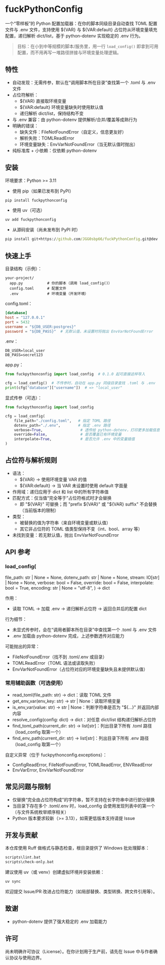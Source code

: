 # fuckPythonConfig

一个“零样板”的 Python 配置加载器：在你的脚本同级目录自动查找 TOML 配置文件与 .env 文件，支持使用 ${VAR} 与 ${VAR:default} 占位符从环境变量填充配置，递归解析 dict/list，基于 python-dotenv 实现稳定的 .env 行为。

> 目标：在小到中等规模的脚本/服务里，用一行 `load_config()` 即拿到可用配置，而不用再写一堆路径拼接与环境变量处理逻辑。


## 特性

- 自动发现：无需传参，默认在“调用脚本所在目录”查找第一个 .toml 与 .env 文件
- 占位符解析：
  - ${VAR} 直接取环境变量
  - ${VAR:default} 环境变量缺失时使用默认值
  - 递归解析 dict/list，保持结构不变
- 与 .env 兼容：由 python-dotenv 提供解析/合并/覆盖等成熟行为
- 明确的错误：
	- 缺失文件：FileNotFoundError（自定义，信息更友好）
	- 解析失败：TOMLReadError
	- 环境变量缺失：EnvVarNotFoundError（当无默认值时抛出）
- 纯标准库 + 小依赖：仅依赖 python-dotenv


## 安装

环境要求：Python >= 3.11

- 使用 pip（如果已发布到 PyPI）

```cmd
pip install fuckpythonconfig
```

- 使用 uv（可选）

```cmd
uv add fuckpythonconfig
```

- 从源码安装（尚未发布到 PyPI 时）

```cmd
pip install git+https://github.com/JGG0sbp66/fuckPythonConfig.git@dev
```


## 快速上手

目录结构（示例）：

```text
your-project/
  app.py           # 你的脚本（调用 load_config()）
  config.toml      # 配置文件
  .env             # 环境变量（开发环境）
```

config.toml：

```toml
[database]
host = "127.0.0.1"
port = 5432
username = "${DB_USER:postgres}"
password = "${DB_PASS}"  # 无默认值，未设置时将抛出 EnvVarNotFoundError
```

.env：

```dotenv
DB_USER=local_user
DB_PASS=secret123
```

app.py：

```python
from fuckpythonconfig import load_config  # 0.1.0 起可直接这样导入

cfg = load_config()  # 不传参时，自动在 app.py 同级目录查找 .toml 与 .env
print(cfg["database"]["username"])  # => "local_user"
```

显式传参（可选）：

```python
from fuckpythonconfig import load_config

cfg = load_config(
    file_path="./config.toml",   # 指定 TOML 路径
    dotenv_path="./.env",        # 指定 .env 路径
    verbose=True,                 # 透传给 python-dotenv，打印更多加载信息
    override=False,               # 是否覆盖已有环境变量
    interpolate=True,             # 是否允许 .env 中的变量插值
)
```


## 占位符与解析规则

- 语法：
  - ${VAR} → 使用环境变量 VAR 的值
  - ${VAR:default} → 当 VAR 未设置时使用 default 字面量
- 作用域：递归应用于 dict 和 list 中的所有字符串值
- 匹配方式：仅当值“完全等于”占位符格式时才会替换
  - 即 "${VAR}" 可替换；而 "prefix ${VAR}" 或 "${VAR} suffix" 不会替换（当前版本的限制）
- 类型：
  - 被替换的值为字符串（来自环境变量或默认值）
  - 其它非占位符的 TOML 值类型保持不变（int、bool、array 等）
- 未找到变量：若无默认值，抛出 EnvVarNotFoundError


## API 参考

### load_config(
file_path: str | None = None,
dotenv_path: str | None = None,
stream: IO[str] | None = None,
verbose: bool = False,
override: bool = False,
interpolate: bool = True,
encoding: str | None = "utf-8",
) -> dict

作用：
- 读取 TOML → 加载 .env → 递归解析占位符 → 返回合并后的配置 dict

行为细节：
- 未显式传参时，会在“调用者脚本所在目录”中查找第一个 .toml 与 .env 文件
- .env 加载由 python-dotenv 完成，上述参数透传对应能力

可能抛出的异常：
- FileNotFoundError（找不到 .toml/.env 或目录）
- TOMLReadError（TOML 语法或读取失败）
- EnvVarNotFoundError（占位符对应的环境变量缺失且未提供默认值）


### 常用辅助函数（可选使用）

- read_toml(file_path: str) -> dict：读取 TOML 文件
- get_env_var(env_key: str) -> str | None：读取环境变量
- is_env_var(value: str) -> str | None：判断字符串是否为 "${...}" 并返回内部内容
- resolve_config(config: dict) -> dict：对任意 dict/list 结构递归解析占位符
- find_toml_path(current_dir: str) -> list[str]：列出目录下所有 .toml 路径（load_config 取第一个）
- find_env_path(current_dir: str) -> list[str]：列出目录下所有 .env 路径（load_config 取第一个）

自定义异常（位于 fuckpythonconfig.exceptions）：
- ConfigReadError, FileNotFoundError, TOMLReadError, ENVReadError
- EnvVarError, EnvVarNotFoundError


## 常见问题与限制

- 仅替换“完全由占位符构成”的字符串，暂不支持在长字符串中进行部分替换
- 当目录下存在多个 .toml/.env 时，load_config 会使用发现列表中的第一个（与文件系统枚举顺序相关）
- Python 版本要求较新（>= 3.13），如需更低版本支持请提 Issue


## 开发与贡献

本仓库使用 Ruff 做格式与静态检查，根目录提供了 Windows 批处理脚本：

```cmd
scripts\lint.bat
scripts\check-only.bat
```

建议使用 uv（或 venv）创建虚拟环境并安装依赖：

```cmd
uv sync
```

欢迎提交 Issue/PR 改进占位符能力（如局部替换、类型转换、跨文件引用等）。


## 致谢

- python-dotenv 提供了强大稳定的 .env 加载能力


## 许可

尚未明确许可协议（License）。在你计划用于生产前，请先在 Issue 中与作者确认协议与使用边界。
